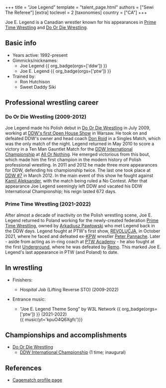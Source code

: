 +++
title = "Joe Legend"
template = "talent_page.html"
authors = ["Sewi The Referee"]
[extra]
toclevel = 2
[taxonomies]
country = ["CA"]
+++

Joe E. Legend is a Canadian wrestler known for his appearances in [Prime Time Wrestling](@/o/ptw.md) and [Do Or Die Wrestling](@/o/ddw.md).

## Basic info

* Years active: 1992-present
* Gimmicks/nicknames:
  - Joe Legend {{ org_badge(orgs=['ddw']) }}
  - Joe E. Legend {{ org_badge(orgs=['ptw']) }}
* Trained by:
  - Ron Hutchison
  - Sweet Daddy Siki
 
## Professional wrestling career

### Do Or Die Wrestling (2009-2012)

Joe Legend made his Polish debut in [Do Or Die Wrestling](@/o/ddw.md) in July 2009, working at [DDW's first Open House Show](@/e/ddw/2009-07-20-ddw-open-house.md) in Warsaw. He took on and defeated DDW's owner and head coach [Don Roid](@/w/don-roid.md) in a Singles Match, which was the only match of the night. Legend returned in May 2010 to score a victory in a Ten Man Gauntlet Match for the [DDW International Championship](@/c/ddw-international-championship.md) at [All Or Nothing](@/e/ddw/2010-05-08-ddw-all-or-nothing.md). He emerged victorious from this bout, which made him the first champion in the modern history of Polish professional wrestling. In 2011 and 2012 he made three more appearances for DDW, defending his championship twice. The last one took place at [DDW #7](@/e/ddw/2012-03-10-ddw-7.md) in March 2012. In the main event of this show he fought against [Kamil Aleksander](@/w/kamil-aleksander.md), with the match being ruled a No Contest. After that appearance Joe Legend seemingly left DDW and vacated his DDW International Championship; his reign lasted 672 days.

### Prime Time Wrestling (2021-2022)

After almost a decade of inactivity on the Polish wrestling scene, Joe E. Legend returned to Poland working for the newly-created federation [Prime Time Wrestling](@/o/ptw.md), owned by [Arkadiusz Pawłowski](@/w/pan-pawlowski.md) who met Legend back in the DDW days. Legend fought at PTW's first show, [REVOLUCJA](@/e/ptw/2021-10-09-ptw-1-revolucja.md), in October 2021, where he faced and defeated ex-[KPW](@/o/kpw.md) wrestler [Peter Pannache](@/w/peter-pannache.md). Later - aside from acting as in-ring coach at [PTW Academy](@/o/ptw-academy.md) - he also fought at the first [Underground](@/e/ptw/2021-12-19-ptw-underground-1.md), where he was defeated by [Remo](@/w/remo.md). This marked Joe E. Legend's last appearance in PTW (and Poland) to date. 

## In wrestling

* Finishers:
  - _Hospital Job_ (Lifting Reverse STO) (2009-2022)

* Entrance music:
  - "Joe E. Legend Theme Song" by W3L Network
 {{ org_badge(orgs=['ptw']) }} (2021-2022) <br>
 {{ music(yt='kpuO4Q6Xgfc')}}

## Championships and accomplishments

* [Do Or Die Wrestling](@/o/ddw.md)
  - [DDW International Championship](@/c/ddw-international-championship.md) (1 time; inaugural)

## References

* [Cagematch profile page](https://www.cagematch.net/?id=2&nr=226)

